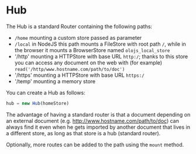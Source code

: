 Hub
============================================================================
The Hub is a standard Router containing the following paths:

- `/home` mounting a custom store passed as parameter
- `/local` in NodeJS this path mounts a FileStore with root path `/`, while
  in the browser it mounts a BrowserStore named `olojs_local_store`
- '/http' mounting a HTTPStore with base URL `http:/`; thanks to this store
  you can access any document on the web with (for example) 
  `read('/http/www.hostname.com/path/to/doc')`
- '/https' mounting a HTTPStore with base URL `https:/`
- '/temp' mounting a memory store

You can create a Hub as follows:

```js
hub = new Hub(homeStore)
```

The advantage of having a standard router is that a document depending on
an external document (e.g. http://www.hostname.com/path/to/doc) can always
find it even when he gets imported by another document that lives in a
different store, as long as that store is a hub (standard router).

Optionally, more routes can be added to the path using the `mount` method.
  

